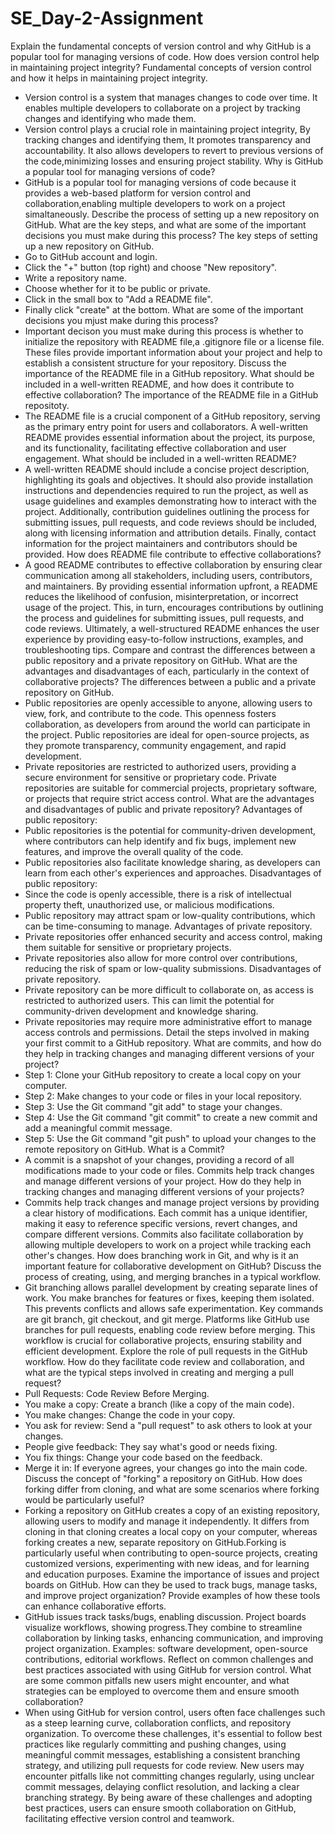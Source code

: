 # SE_Day-2-Assignment
Explain the fundamental concepts of version control and why GitHub is a popular tool for managing versions of code. How does version control help in maintaining project integrity?
Fundamental concepts  of version control and how it helps in maintaining project integrity.
- Version control is a system that manages changes to code over time. It enables multiple developers to collaborate on a project by tracking changes and identifying who made them.
- Version control plays a crucial role in maintaining project integrity, By tracking changes and identifying them, It promotes transparency and accountability. It also allows developers to revert to previous versions of the code,minimizing losses and ensuring project stability.
Why is GitHub a popular tool for managing versions of code?
- GitHub is a popular tool for managing versions of code because it provides a web-based platform for version control and collaboration,enabling multiple developers to work on a project simaltaneously.
Describe the process of setting up a new repository on GitHub. What are the key steps, and what are some of the important decisions you must make during this process?
The key steps of setting up a new repository on GitHub.
- Go to GitHub account and login.
- Click the "+" button (top right) and choose "New repository".
- Write a repository name.
- Choose whether for it to be public or private.
- Click in the small box to "Add a README file".
- Finally click "create" at the bottom.
  What are some of the important decisions you mjust make during this process?
- Important decison you must make during this process is whether to initialize the repository with  README file,a .gitignore file or a license file. These files provide important information about your project and help to establish a consistent structure for your repository.
Discuss the importance of the README file in a GitHub repository. What should be included in a well-written README, and how does it contribute to effective collaboration?
The importance of the README file in a GitHub repositoty.
- The README file is a crucial component of a GitHub repository, serving as the primary entry point for users and collaborators. A well-written README provides essential information about the project, its purpose, and its functionality, facilitating effective collaboration and user engagement.
What should be included in a well-written README?
- A well-written README should include a concise project description, highlighting its goals and objectives. It should also provide installation instructions and dependencies required to run the project, as well as usage guidelines and examples demonstrating how to interact with the project. Additionally, contribution guidelines outlining the process for submitting issues, pull requests, and code reviews should be included, along with licensing information and attribution details. Finally, contact information for the project maintainers and contributors should be provided.
How does README file contribute to effective collaborations?
- A good README contributes to effective collaboration by ensuring clear communication among all stakeholders, including users, contributors, and maintainers. By providing essential information upfront, a README reduces the likelihood of confusion, misinterpretation, or incorrect usage of the project. This, in turn, encourages contributions by outlining the process and guidelines for submitting issues, pull requests, and code reviews. Ultimately, a well-structured README enhances the user experience by providing easy-to-follow instructions, examples, and troubleshooting tips.
Compare and contrast the differences between a public repository and a private repository on GitHub. What are the advantages and disadvantages of each, particularly in the context of collaborative projects?
The differences between a public and a private repository on GitHub.
- Public repositories are openly accessible to anyone, allowing users to view, fork, and contribute to the code. This openness fosters collaboration, as developers from around the world can participate in the project. Public repositories are ideal for open-source projects, as they promote transparency, community engagement, and rapid development.
- Private repositories are restricted to authorized users, providing a secure environment for sensitive or proprietary code. Private repositories are suitable for commercial projects, proprietary software, or projects that require strict access control.
What are the advantages and disadvantages of public and private repository?
Advantages of public repository:
- Public repositories is the potential for community-driven development, where contributors can help identify and fix bugs, implement new features, and improve the overall quality of the code.
- Public repositories also facilitate knowledge sharing, as developers can learn from each other's experiences and approaches.
Disadvantages of public repository:
- Since the code is openly accessible, there is a risk of intellectual property theft, unauthorized use, or malicious modifications.
- Public repository may attract spam or low-quality contributions, which can be time-consuming to manage.
Advantages of private repository.
- Private repositories offer enhanced security and access control, making them suitable for sensitive or proprietary projects.
- Private repositories also allow for more control over contributions, reducing the risk of spam or low-quality submissions.
Disadvantages of private repository.
- Private repository can be more difficult to collaborate on, as access is restricted to authorized users. This can limit the potential for community-driven development and knowledge sharing.
- Private repositories may require more administrative effort to manage access controls and permissions.
Detail the steps involved in making your first commit to a GitHub repository. What are commits, and how do they help in tracking changes and managing different versions of your project?
- Step 1: Clone your GitHub repository to create a local copy on your computer.
- Step 2: Make changes to your code or files in your local repository.
- Step 3: Use the Git command "git add" to stage your changes.
- Step 4: Use the Git command "git commit" to create a new commit and add a meaningful commit message.
- Step 5: Use the Git command "git push" to upload your changes to the remote repository on GitHub.
What is a Commit?
- A commit is a snapshot of your changes, providing a record of all modifications made to your code or files. Commits help track changes and manage different versions of your project.
How do they help in tracking changes and managing different versions of your projects?
- Commits help track changes and manage project versions by providing a clear history of modifications. Each commit has a unique identifier, making it easy to reference specific versions, revert changes, and compare different versions. Commits also facilitate collaboration by allowing multiple developers to work on a project while tracking each other's changes.
How does branching work in Git, and why is it an important feature for collaborative development on GitHub? Discuss the process of creating, using, and merging branches in a typical workflow.
- Git branching allows parallel development by creating separate lines of work. You make branches for features or fixes, keeping them isolated. This prevents conflicts and allows safe experimentation. Key commands are git branch, git checkout, and git merge. Platforms like GitHub use branches for pull requests, enabling code review before merging. This workflow is crucial for collaborative projects, ensuring stability and efficient development.
Explore the role of pull requests in the GitHub workflow. How do they facilitate code review and collaboration, and what are the typical steps involved in creating and merging a pull request?
- Pull Requests: Code Review Before Merging.
- You make a copy: Create a branch (like a copy of the main code).
- You make changes: Change the code in your copy.
- You ask for review: Send a "pull request" to ask others to look at your changes.
- People give feedback: They say what's good or needs fixing.
- You fix things: Change your code based on the feedback.
- Merge it in: If everyone agrees, your changes go into the main code.
Discuss the concept of "forking" a repository on GitHub. How does forking differ from cloning, and what are some scenarios where forking would be particularly useful?
- Forking a repository on GitHub creates a copy of an existing repository, allowing users to modify and manage it independently. It differs from cloning in that cloning creates a local copy on your computer, whereas forking creates a new, separate repository on GitHub.Forking is particularly useful when contributing to open-source projects, creating customized versions, experimenting with new ideas, and for learning and education purposes.
Examine the importance of issues and project boards on GitHub. How can they be used to track bugs, manage tasks, and improve project organization? Provide examples of how these tools can enhance collaborative efforts.
- GitHub issues track tasks/bugs, enabling discussion. Project boards visualize workflows, showing progress.They combine to streamline collaboration by linking tasks, enhancing communication, and improving project organization. Examples: software development, open-source contributions, editorial workflows.
Reflect on common challenges and best practices associated with using GitHub for version control. What are some common pitfalls new users might encounter, and what strategies can be employed to overcome them and ensure smooth collaboration?
- When using GitHub for version control, users often face challenges such as a steep learning curve, collaboration conflicts, and repository organization. To overcome these challenges, it's essential to follow best practices like regularly committing and pushing changes, using meaningful commit messages, establishing a consistent branching strategy, and utilizing pull requests for code review. New users may encounter pitfalls like not committing changes regularly, using unclear commit messages, delaying conflict resolution, and lacking a clear branching strategy. By being aware of these challenges and adopting best practices, users can ensure smooth collaboration on GitHub, facilitating effective version control and teamwork.
